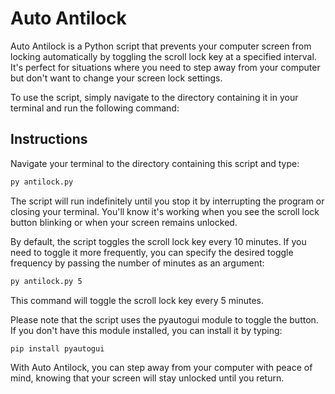 # Auto Antilock

Auto Antilock is a Python script that prevents your computer screen from locking automatically by toggling the scroll lock key at a specified interval. It's perfect for situations where you need to step away from your computer but don't want to change your screen lock settings.

To use the script, simply navigate to the directory containing it in your terminal and run the following command:

## Instructions

Navigate your terminal to the directory containing this script and type:

```bash
py antilock.py
```

The script will run indefinitely until you stop it by interrupting the program or closing your terminal. You'll know it's working when you see the scroll lock button blinking or when your screen remains unlocked.

By default, the script toggles the scroll lock key every 10 minutes. If you need to toggle it more frequently, you can specify the desired toggle frequency by passing the number of minutes as an argument:

```bash
py antilock.py 5
```

This command will toggle the scroll lock key every 5 minutes.

Please note that the script uses the pyautogui module to toggle the button. If you don't have this module installed, you can install it by typing:

```bash
pip install pyautogui
```

With Auto Antilock, you can step away from your computer with peace of mind, knowing that your screen will stay unlocked until you return.